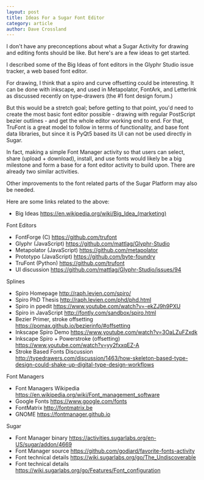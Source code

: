 ```yaml
---
layout: post
title: Ideas For a Sugar Font Editor
category: article
author: Dave Crossland
---
```


I don't have any preconceptions about what a Sugar Activity for drawing and editing fonts should be like. 
But here's are a few ideas to get started.

I described some of the Big Ideas of font editors in the Glyphr Studio issue tracker, a web based font editor.

For drawing, I think that a spiro and curve offsetting could be interesting. 
It can be done with inkscape, and used in Metapolator, FontArk, and LetterInk as discussed recently on type-drawers (the #1 font design forum.) 

But this would be a stretch goal; before getting to that point, you'd need to create the most basic font editor possible - drawing with regular PostScript bezier outlines - and get the whole editor working end to end. 
For that, TruFont is a great model to follow in terms of functionality, and base font data libraries, but since it is PyQt5 based its UI can not be used directly in Sugar. 

In fact, making a simple Font Manager activity so that users can select, share (upload + download), install, and use fonts would likely be a big milestone and form a base for a font editor activity to build upon. 
There are already two similar activities.

Other improvements to the font related parts of the Sugar Platform may also be needed.

Here are some links related to the above:

- Big Ideas <https://en.wikipedia.org/wiki/Big_Idea_(marketing)>

Font Editors

- FontForge (C) <https://github.com/trufont>
- Glyphr (JavaScript) <https://github.com/mattlag/Glyphr-Studio>
- Metapolator (JavaScript) <https://github.com/metapolator>
- Prototypo (JavaScript) <https://github.com/byte-foundry>
- TruFont (Python) <https://github.com/trufont>
- UI discussion <https://github.com/mattlag/Glyphr-Studio/issues/94>

Splines

- Spiro Homepage <http://raph.levien.com/spiro/>
- Spiro PhD Thesis <http://raph.levien.com/phd/phd.html>
- Spiro in ppedit <https://www.youtube.com/watch?v=-ekZJ9h9PXU>
- Spiro in JavaScript <http://fontly.com/sandbox/spiro.html>
- Bezier Primer, stroke offsetting <https://pomax.github.io/bezierinfo/#offsetting>
- Inkscape Spiro Demo <https://www.youtube.com/watch?v=3OaLZuFZxdk>
- Inkscape Spiro + Powerstroke (offsetting) <https://www.youtube.com/watch?v=yy2fxxqEZ-A>
- Stroke Based Fonts Discussion <http://typedrawers.com/discussion/1463/how-skeleton-based-type-design-could-shake-up-digital-type-design-workflows>

Font Managers

- Font Managers Wikipedia <https://en.wikipedia.org/wiki/Font_management_software>
- Google Fonts <https://www.google.com/fonts>
- FontMatrix <http://fontmatrix.be>
- GNOME <https://fontmanager.github.io>

Sugar

- Font Manager binary <https://activities.sugarlabs.org/en-US/sugar/addon/4669>
- Font Manager source <https://github.com/godiard/favorite-fonts-activity>
- Font technical details <https://wiki.sugarlabs.org/go/The_Undiscoverable>
- Font technical details <https://wiki.sugarlabs.org/go/Features/Font_configuration>

